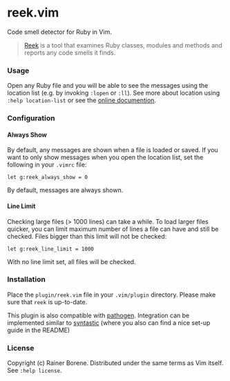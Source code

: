 # reek.vim

Code smell detector for Ruby in Vim.

> [Reek](https://github.com/troessner/reek) is a tool that examines Ruby
> classes, modules and methods and reports any code smells it finds.

### Usage

Open any Ruby file and you will be able to see the messages using the location
list (e.g. by invoking `:lopen` or `:ll`). See more about location using 
`:help location-list` or see the 
[online documention](http://vimdoc.sourceforge.net/htmldoc/quickfix.html).

### Configuration

#### Always Show

By default, any messages are shown when a file is loaded or saved. If you want
to only show messages when you open the location list, set the following in your
`.vimrc` file:

    let g:reek_always_show = 0

By default, messages are always shown.

#### Line Limit

Checking large files (> 1000 lines) can take a while.
To load larger files quicker, you can limit maximum number of lines a file can
have and still be checked. Files bigger than this limit will not be checked:

    let g:reek_line_limit = 1000

With no line limit set, all files will be checked.

### Installation

Place the `plugin/reek.vim` file in your `.vim/plugin` directory.
Please make sure that `reek` is up-to-date.

This plugin is also compatible with 
[pathogen](https://github.com/tpope/vim-pathogen). 
Integration can be implemented similar to 
[syntastic](https://github.com/scrooloose/syntastic) (where you also can find 
a nice set-up guide in the README)

### License

Copyright (c) Rainer Borene. Distributed under the same terms as Vim itself. See
`:help license`.
